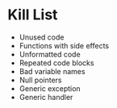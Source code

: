 Kill List
=========
* Unused code
* Functions with side effects
* Unformatted code
* Repeated code blocks
* Bad variable names
* Null pointers
* Generic exception
* Generic handler